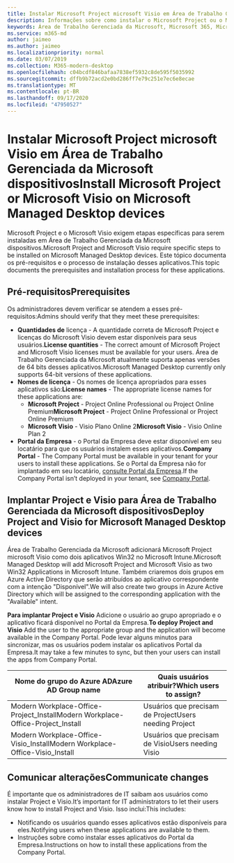 ```yaml
---
title: Instalar Microsoft Project microsoft Visio em Área de Trabalho Gerenciada da Microsoft dispositivos
description: Informações sobre como instalar o Microsoft Project ou o Microsoft Visio em Área de Trabalho Gerenciada da Microsoft dispositivos
keywords: Área de Trabalho Gerenciada da Microsoft, Microsoft 365, Microsoft Project, Microsoft Visio
ms.service: m365-md
author: jaimeo
ms.author: jaimeo
ms.localizationpriority: normal
ms.date: 03/07/2019
ms.collection: M365-modern-desktop
ms.openlocfilehash: c04bcdf846bafaa7838ef5932c8de595f5035992
ms.sourcegitcommit: dffb9b72acd2e0bd286ff7e79c251e7ec6e8ecae
ms.translationtype: MT
ms.contentlocale: pt-BR
ms.lasthandoff: 09/17/2020
ms.locfileid: "47950527"
---
```

# <a name="install-microsoft-project-or-microsoft-visio-on-microsoft-managed-desktop-devices"></a><span data-ttu-id="533b4-104">Instalar Microsoft Project microsoft Visio em Área de Trabalho Gerenciada da Microsoft dispositivos</span><span class="sxs-lookup"><span data-stu-id="533b4-104">Install Microsoft Project or Microsoft Visio on Microsoft Managed Desktop devices</span></span>

<span data-ttu-id="533b4-105">Microsoft Project e o Microsoft Visio exigem etapas específicas para serem instaladas em Área de Trabalho Gerenciada da Microsoft dispositivos.</span><span class="sxs-lookup"><span data-stu-id="533b4-105">Microsoft Project and Microsoft Visio require specific steps to be installed on Microsoft Managed Desktop devices.</span></span> <span data-ttu-id="533b4-106">Este tópico documenta os pré-requisitos e o processo de instalação desses aplicativos.</span><span class="sxs-lookup"><span data-stu-id="533b4-106">This topic documents the prerequisites and installation process for these applications.</span></span>

## <a name="prerequisites"></a><span data-ttu-id="533b4-107">Pré-requisitos</span><span class="sxs-lookup"><span data-stu-id="533b4-107">Prerequisites</span></span>

<span data-ttu-id="533b4-108">Os administradores devem verificar se atendem a esses pré-requisitos:</span><span class="sxs-lookup"><span data-stu-id="533b4-108">Admins should verify that they meet these prerequisites:</span></span>
- <span data-ttu-id="533b4-109">**Quantidades de** licença - A quantidade correta de Microsoft Project e licenças do Microsoft Visio devem estar disponíveis para seus usuários.</span><span class="sxs-lookup"><span data-stu-id="533b4-109">**License quantities** - The correct amount of Microsoft Project and Microsoft Visio licenses must be available for your users.</span></span> <span data-ttu-id="533b4-110">Área de Trabalho Gerenciada da Microsoft atualmente suporta apenas versões de 64 bits desses aplicativos.</span><span class="sxs-lookup"><span data-stu-id="533b4-110">Microsoft Managed Desktop currently only supports 64-bit versions of these applications.</span></span> 
- <span data-ttu-id="533b4-111">**Nomes de licença** - Os nomes de licença apropriados para esses aplicativos são:</span><span class="sxs-lookup"><span data-stu-id="533b4-111">**License names** - The appropriate license names for these applications are:</span></span>
    - <span data-ttu-id="533b4-112">**Microsoft Project** - Project Online Professional ou Project Online Premium</span><span class="sxs-lookup"><span data-stu-id="533b4-112">**Microsoft Project** - Project Online Professional or Project Online Premium</span></span>
    - <span data-ttu-id="533b4-113">**Microsoft Visio** - Visio Plano Online 2</span><span class="sxs-lookup"><span data-stu-id="533b4-113">**Microsoft Visio** - Visio Online Plan 2</span></span>
- <span data-ttu-id="533b4-114">**Portal da Empresa** - o Portal da Empresa deve estar disponível em seu locatário para que os usuários instalem esses aplicativos.</span><span class="sxs-lookup"><span data-stu-id="533b4-114">**Company Portal** -  The Company Portal must be available in your tenant for your users to install these applications.</span></span> <span data-ttu-id="533b4-115">Se o Portal da Empresa não for implantado em seu locatário, [consulte Portal da Empresa](company-portal.md).</span><span class="sxs-lookup"><span data-stu-id="533b4-115">If the Company Portal isn’t deployed in your tenant, see [Company Portal](company-portal.md).</span></span>

## <a name="deploy-project-and-visio-for-microsoft-managed-desktop-devices"></a><span data-ttu-id="533b4-116">Implantar Project e Visio para Área de Trabalho Gerenciada da Microsoft dispositivos</span><span class="sxs-lookup"><span data-stu-id="533b4-116">Deploy Project and Visio for Microsoft Managed Desktop devices</span></span>
<span data-ttu-id="533b4-117">Área de Trabalho Gerenciada da Microsoft adicionará Microsoft Project microsoft Visio como dois aplicativos Win32 no Microsoft Intune.</span><span class="sxs-lookup"><span data-stu-id="533b4-117">Microsoft Managed Desktop will add Microsoft Project and Microsoft Visio as two Win32 Applications in Microsoft Intune.</span></span> <span data-ttu-id="533b4-118">Também criaremos dois grupos em Azure Active Directory que serão atribuídos ao aplicativo correspondente com a intenção "Disponível".</span><span class="sxs-lookup"><span data-stu-id="533b4-118">We will also create two groups in Azure Active Directory which will be assigned to the corresponding application with the "Available" intent.</span></span> 

<span data-ttu-id="533b4-119">**Para implantar Project e Visio** Adicione o usuário ao grupo apropriado e o aplicativo ficará disponível no Portal da Empresa.</span><span class="sxs-lookup"><span data-stu-id="533b4-119">**To deploy Project and Visio** Add the user to the appropriate group and the application will become available in the Company Portal.</span></span> <span data-ttu-id="533b4-120">Pode levar alguns minutos para sincronizar, mas os usuários podem instalar os aplicativos Portal da Empresa.</span><span class="sxs-lookup"><span data-stu-id="533b4-120">It may take a few minutes to sync, but then your users can install the apps from Company Portal.</span></span> 

<span data-ttu-id="533b4-121">Nome do grupo do Azure AD</span><span class="sxs-lookup"><span data-stu-id="533b4-121">Azure AD Group name</span></span> | <span data-ttu-id="533b4-122">Quais usuários atribuir?</span><span class="sxs-lookup"><span data-stu-id="533b4-122">Which users to assign?</span></span>   
 --- | ---
<span data-ttu-id="533b4-123">Modern Workplace-Office-Project_Install</span><span class="sxs-lookup"><span data-stu-id="533b4-123">Modern Workplace-Office-Project_Install</span></span> | <span data-ttu-id="533b4-124">Usuários que precisam de Project</span><span class="sxs-lookup"><span data-stu-id="533b4-124">Users needing Project</span></span>
<span data-ttu-id="533b4-125">Modern Workplace-Office-Visio_Install</span><span class="sxs-lookup"><span data-stu-id="533b4-125">Modern Workplace-Office-Visio_Install</span></span> | <span data-ttu-id="533b4-126">Usuários que precisam de Visio</span><span class="sxs-lookup"><span data-stu-id="533b4-126">Users needing Visio</span></span>

## <a name="communicate-changes"></a><span data-ttu-id="533b4-127">Comunicar alterações</span><span class="sxs-lookup"><span data-stu-id="533b4-127">Communicate changes</span></span>
<span data-ttu-id="533b4-128">É importante que os administradores de IT saibam aos usuários como instalar Project e Visio.</span><span class="sxs-lookup"><span data-stu-id="533b4-128">It’s important for IT administrators to let their users know how to install Project and Visio.</span></span> <span data-ttu-id="533b4-129">Isso inclui:</span><span class="sxs-lookup"><span data-stu-id="533b4-129">This includes:</span></span> 
- <span data-ttu-id="533b4-130">Notificando os usuários quando esses aplicativos estão disponíveis para eles.</span><span class="sxs-lookup"><span data-stu-id="533b4-130">Notifying users when these applications are available to them.</span></span> 
- <span data-ttu-id="533b4-131">Instruções sobre como instalar esses aplicativos do Portal da Empresa.</span><span class="sxs-lookup"><span data-stu-id="533b4-131">Instructions on how to install these applications from the Company Portal.</span></span>
